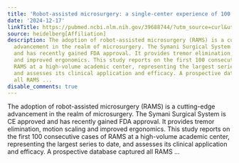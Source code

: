 ```yaml
---
title: 'Robot-assisted microsurgery: a single-center experience of 100 cases'
date: '2024-12-17'
linkTitle: https://pubmed.ncbi.nlm.nih.gov/39688744/?utm_source=curl&utm_medium=rss&utm_campaign=pubmed-2&utm_content=1FakS-2QOkCT8HsMOQP1bCRQ4YzyumYOmxmF0moLsQ3dFB1E9V&fc=20220326224207&ff=20241217170900&v=2.18.0.post9+e462414
source: heidelberg[Affiliation]
description: The adoption of robot-assisted microsurgery (RAMS) is a cutting-edge
  advancement in the realm of microsurgery. The Symani Surgical System is CE approved
  and has recently gained FDA approval. It provides tremor elimination, motion scaling
  and improved ergonomics. This study reports on the first 100 consecutive cases of
  RAMS at a high-volume academic center, representing the largest series to date,
  and assesses its clinical application and efficacy. A prospective database captured
  all RAMS ...
disable_comments: true
---
```

The adoption of robot-assisted microsurgery (RAMS) is a cutting-edge advancement in the realm of microsurgery. The Symani Surgical System is CE approved and has recently gained FDA approval. It provides tremor elimination, motion scaling and improved ergonomics. This study reports on the first 100 consecutive cases of RAMS at a high-volume academic center, representing the largest series to date, and assesses its clinical application and efficacy. A prospective database captured all RAMS ...